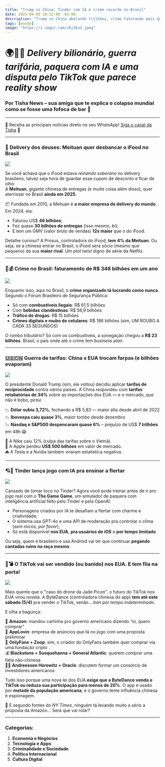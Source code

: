 ```yaml
---
title: "Trump vs China, Tinder com IA e crime recorde no Brasil"
date: 2025-04-05 10:32:00 -03:00
description: "Trump vs China abalando trilhões, crime faturando mais que multinacionais e um Tinder que te ensina a flertar com IA"
tags: [mundo]
image: "https://i.imgur.com/cKj3Eu2.jpeg"
---
```


# 🌍📲🍜 *Delivery bilionário, guerra tarifária, paquera com IA e uma disputa pelo TikTok que parece reality show*  

### Por Tisha News – sua amiga que te explica o colapso mundial como se fosse uma fofoca de bar 🍻

---

🌟 Receba as principais notícias direto no seu WhatsApp! <a href="https://www.whatsapp.com/channel/0029VaiPYBPLo4heVf0U3u2d" target="_blank" rel="noopener noreferrer">Siga o canal da Tisha</a> 📲

---

### 🍔 **Delivery dos deuses: Meituan quer desbancar o iFood no Brasil**

![](https://i1.wp.com/media.beehiiv.com/uploads/asset/file/2688cd5a-187f-4a43-b460-001aa24f42bb/image.png?resize=676,408)


Se você achava que o iFood estava *reinando soberano* no delivery brasileiro, talvez seja hora de guardar esse cupom de desconto e ficar de olho:  
A **Meituan**, gigante chinesa de entregas (e *muita* coisa além disso), quer aterrissar no Brasil **ainda em 2025**.

📦 Fundada em 2010, a Meituan é **a maior empresa de delivery do mundo**. Em 2024, ela:

- Faturou US$ **46 bilhões**;  
- Fez quase **30 bilhões de entregas** (isso mesmo, *bi*);  
- E tem um GMV (valor bruto de vendas) **12x maior** que o do iFood.  

Detalhe curioso? A Prosus, controladora do iFood, **tem 4% da Meituan**. Ou seja, se a chinesa entrar no Brasil, o iFood será sócio (mesmo que pequeno) da sua **maior rival**. Um *plot twist* digno de série da Netflix.

---

### 🔫💰 **Crime no Brasil: faturamento de R$ 348 bilhões em um ano**

![](https://i1.wp.com/liberdadeab.com.br/noticiasimg/31032025031455.jpg?resize=767,408)


Enquanto isso, aqui no Brasil, o **crime organizado tá lucrando como nunca**. Segundo o Fórum Brasileiro de Segurança Pública:

- Só com **combustíveis ilegais**: R$ 61,5 bilhões  
- Com **bebidas clandestinas**: R$ 56,9 bilhões  
- **Tráfico de drogas**: R$ 15 bilhões  
- **Crimes digitais e roubo de celulares**: R$ 186 bilhões (sim, UM ROUBO A CADA 33 SEGUNDOS)

O rombo tributário? Só com os combustíveis, a sonegação chegou a **R$ 23 bilhões**. Brasil, o país onde até o crime tem *business plan*.

---

### 🇺🇸🇨🇳 **Guerra de tarifas: China x EUA trocam farpas (e bilhões evaporam)**

![](https://i.imgur.com/cKj3Eu2.jpeg)

O presidente Donald Trump (sim, ele voltou) decidiu aplicar **tarifas de reciprocidade** contra vários países. A China respondeu com **tarifas retaliatórias de 34%** sobre as importações dos EUA — e o mercado, que não é bobo, pirou:

📉 **Dólar subiu 3,72%**, fechando a R$ 5,83 — maior alta desde abril de 2022  
📉 **Ibovespa caiu quase 3%**, maior tombo desde dezembro  
📉 **Nasdaq e S&P500 despencaram quase 6%** – prejuízo de US$ **7 trilhões** em 48h 😱

👟 A Nike caiu 12% (culpa das tarifas sobre o Vietnã).  
🍎 A Apple perdeu **US$ 500 bilhões** em valor de mercado.  
🚘 A Tesla e a Nvidia também viraram estatística negativa.

---

### 💘🤖 **Tinder lança jogo com IA pra ensinar a flertar**

![](https://classic.exame.com/wp-content/uploads/2025/04/TGG-HERO.png?resize=767,380)

Cansado de tomar toco no Tinder? Agora você pode treinar antes de ir pro jogo real com o **The Game Game**, um simulador de paquera com inteligência artificial feito pelo Tinder e pela OpenAI.

- Personagens criados por IA te desafiam a flertar com charme e criatividade;  
- O sistema usa GPT-4o e uma API de moderação pra controlar o clima (*sem micos, por favor*);  
- Só está disponível **nos EUA**, **pra usuários de iOS** e **por tempo limitado**.  

Ou seja, quem é brasileiro e usa Android vai ter que continuar **pegando cantadas ruins na raça mesmo**.

---

### 📱💣 **O TikTok vai ser vendido (ou banido) nos EUA. E tem fila na porta!**

![](https://i1.wp.com/ichef.bbci.co.uk/ace/ws/800/cpsprodpb/7076/live/277f2e10-d4ff-11ef-bd01-a14953f7c4c1.jpg.webp?resize=767,408)


Mais quente que o "caso do drone da Jade Picon", o futuro do TikTok nos EUA virou novela. A ByteDance (controladora chinesa do app) **tem até este sábado (5/4)** pra vender o TikTok, senão… *ban por tempo indeterminado*.

E olha a bagunça:

💼 **Amazon**: mandou cartinha pro governo americano dizendo “oi, quero comprar”  
👀 **AppLovin**: empresa de anúncios que tá no jogo com uma proposta preliminar  
💸 **OnlyFans + Zoop**: sim, o criador do OnlyFans também quer comprar via uma fundação cripto  
💰 **Blackstone + Susquehanna + General Atlantic**: querem comprar uma fatia não-chinesa  
🧑‍💻 **Andreessen Horowitz + Oracle**: discutem formar um consórcio de investidores americanos

Tudo isso porque uma nova lei dos EUA **exige que a ByteDance venda o TikTok ou reduza sua participação para menos de 20%**. O app é usado por **metade da população americana**, e o governo teme influência chinesa e espionagem.

👀 E segundo fontes do *NY Times*, ninguém tá levando muito a sério a proposta da Amazon… Será que vai rolar?

---

### **Categorias:**
1. **Economia e Negócios**
2. **Tecnologia e Apps**
3. **Criminalidade e Sociedade**
4. **Política Internacional**
5. **Cultura Digital**
